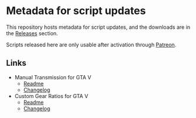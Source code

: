 # Metadata for script updates

This repository hosts metadata for script updates, and the downloads are in the [Releases](https://github.com/ikt32/scripts-updates/releases) section.

Scripts released here are only usable after activation through [Patreon](https://www.patreon.com/ikt).

## Links

* Manual Transmission for GTA V
  * [Readme](./5-gears-readme.md)
  * [Changelog](./5-gears-changelog.md)
* Custom Gear Ratios for GTA V
  * [Readme](./5-cgr-readme.md)
  * [Changelog](./5-cgr-changelog.md)
